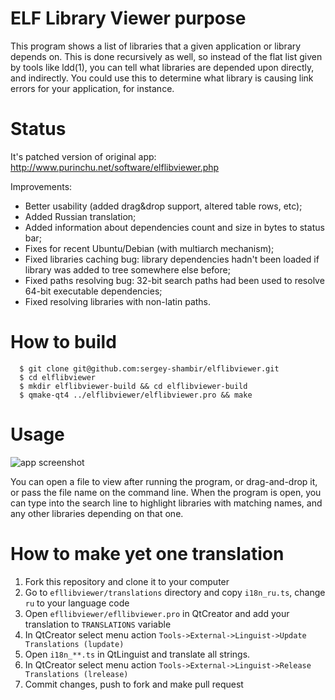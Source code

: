 ELF Library Viewer purpose
============
This program shows a list of libraries that a given application or library
depends on.  This is done recursively as well, so instead of the flat list given by tools
like ldd(1), you can tell what libraries are depended upon directly, and indirectly.
You could use this to determine what library is causing link errors for your application,
for instance.

Status
============
It's patched version of original app: http://www.purinchu.net/software/elflibviewer.php

Improvements:
* Better usability (added drag&drop support, altered table rows, etc);
* Added Russian translation;
* Added information about dependencies count and size in bytes to status bar;
* Fixes for recent Ubuntu/Debian (with multiarch mechanism);
* Fixed libraries caching bug: library dependencies hadn't been loaded if library was added to tree somewhere else before;
* Fixed paths resolving bug: 32-bit search paths had been used to resolve 64-bit executable dependencies;
* Fixed resolving libraries with non-latin paths.

How to build
============
```
  $ git clone git@github.com:sergey-shambir/elflibviewer.git
  $ cd elflibviewer
  $ mkdir elflibviewer-build && cd elflibviewer-build
  $ qmake-qt4 ../elflibviewer/elflibviewer.pro && make
```

Usage
============

![app screenshot][screenshot]

[screenshot]: https://github.com/sergey-shambir/elflibviewer/raw/master/github/elflibviewer-screnshot.png "Ubuntu, 1 Sep 2013, sample cocos2dx game opened in ElfLibViewer"

You can open a file to view after running the program, or drag-and-drop it, or pass the file name on
the command line. When the program is open, you can type into the search line to highlight
libraries with matching names, and any other libraries depending on that one.

How to make yet one translation
============
1. Fork this repository and clone it to your computer
2. Go to `efllibviewer/translations` directory and copy `i18n_ru.ts`, change `ru` to your language code
3. Open `efllibviewer/efllibviewer.pro` in QtCreator and add your translation to `TRANSLATIONS` variable
4. In QtCreator select menu action `Tools->External->Linguist->Update Translations (lupdate)`
5. Open `i18n_**.ts` in QtLinguist and translate all strings.
6. In QtCreator select menu action `Tools->External->Linguist->Release Translations (lrelease)`
7. Commit changes, push to fork and make pull request
